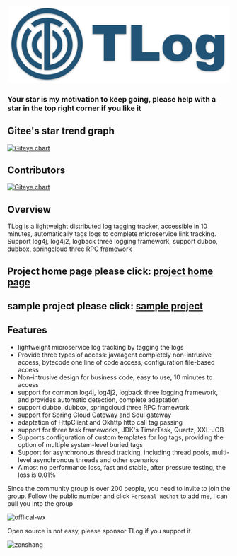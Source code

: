 <p align="center">
<a href="http://yomahub.com/tlog/">
    <img width="500" src="static/img/logo.png" alt="logo">
</a>
</p>

<h3>Your star is my motivation to keep going, please help with a star in the top right corner if you like it</h3>

## Gitee's star trend graph
[![Giteye chart](https://chart.giteye.net/gitee/dromara/TLog/UWFCA2XK.png)](https://giteye.net/chart/UWFCA2XK)

## Contributors
[![Giteye chart](https://chart.giteye.net/gitee/dromara/TLog/UZA4EM66.png)](https://giteye.net/chart/UZA4EM66)

## Overview
TLog is a lightweight distributed log tagging tracker, accessible in 10 minutes, automatically tags logs to complete microservice link tracking. Support log4j, log4j2, logback three logging framework, support dubbo, dubbox, springcloud three RPC framework

## Project home page please click: [project home page](http://yomahub.com/tlog/en)

## sample project please click: [sample project](https://gitee.com/bryan31/tlog-example)

## Features
* lightweight microservice log tracking by tagging the logs
* Provide three types of access: javaagent completely non-intrusive access, bytecode one line of code access, configuration file-based access
* Non-intrusive design for business code, easy to use, 10 minutes to access
* support for common log4j, log4j2, logback three logging framework, and provides automatic detection, complete adaptation
* support dubbo, dubbox, springcloud three RPC framework
* support for Spring Cloud Gateway and Soul gateway
* adaptation of HttpClient and Okhttp http call tag passing
* support for three task frameworks, JDK's TimerTask, Quartz, XXL-JOB
* Supports configuration of custom templates for log tags, providing the option of multiple system-level buried tags
* Support for asynchronous thread tracking, including thread pools, multi-level asynchronous threads and other scenarios
* Almost no performance loss, fast and stable, after pressure testing, the loss is 0.01%

Since the community group is over 200 people, you need to invite to join the group. Follow the public number and click `Personal WeChat` to add me, I can pull you into the group

![offIical-wx](static/img/offical-wx.jpg)

Open source is not easy, please sponsor TLog if you support it

<img src="static/img/zanshang.jpeg" alt="zanshang" width="258" />